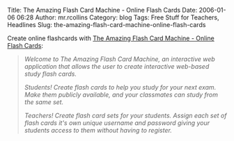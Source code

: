 Title: The Amazing Flash Card Machine - Online Flash Cards
Date: 2006-01-06 06:28
Author: mr.rcollins
Category: blog
Tags: Free Stuff for Teachers, Headlines
Slug: the-amazing-flash-card-machine-online-flash-cards

Create online flashcards with [The Amazing Flash Card Machine - Online
Flash Cards][]:

> *Welcome to The Amazing Flash Card Machine, an interactive web
> application that allows the user to create interactive web-based study
> flash cards.*
>
> *Students! Create flash cards to help you study for your next exam.
> Make them publicly available, and your classmates can study from the
> same set.*
>
> *Teachers! Create flash card sets for your students. Assign each set
> of flash cards it's own unique username and password giving your
> students access to them without having to register.*

  [The Amazing Flash Card Machine - Online Flash Cards]: http://www.flashcardmachine.com/
